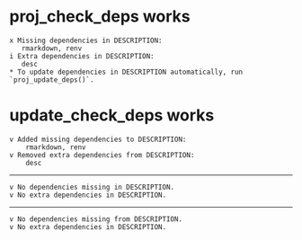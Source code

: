 # proj_check_deps works

    x Missing dependencies in DESCRIPTION:
       rmarkdown, renv
    i Extra dependencies in DESCRIPTION:
       desc
    * To update dependencies in DESCRIPTION automatically, run `proj_update_deps()`.

# update_check_deps works

    v Added missing dependencies to DESCRIPTION:
        rmarkdown, renv
    v Removed extra dependencies from DESCRIPTION:
        desc

---

    v No dependencies missing in DESCRIPTION.
    v No extra dependencies in DESCRIPTION.

---

    v No dependencies missing from DESCRIPTION.
    v No extra dependencies in DESCRIPTION.


